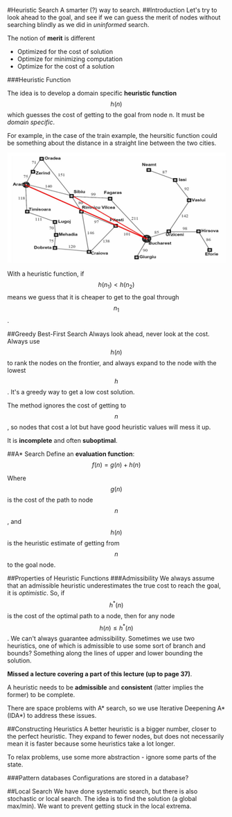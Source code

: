 #Heuristic Search
A smarter (?) way to search.
##Introduction
Let's try to look ahead to the goal, and see if we can guess the merit of nodes without searching blindly as we did in *uninformed* search.

The notion of **merit** is different
* Optimized for the cost of solution
* Optimize for minimizing computation
* Optimize for the cost of a solution

###Heuristic Function

The idea is to develop a domain specific **heuristic function** $$h(n)$$ which guesses the cost of getting to the goal from node n. It must be *domain specific*.

For example, in the case of the train example, the heursitic function could be something about the distance in a straight line between the two cities.

![2-crow_heuristic](/assets/2-crow_heuristic.JPG)

With a heuristic function, if $$h(n_1)<h(n_2)$$ means we guess that it is cheaper to get to the goal through $$n_1$$.

##Greedy Best-First Search
Always look ahead, never look at the cost. Always use $$h(n)$$ to rank the nodes on the frontier, and always expand to the node with the lowest $$h$$. It's a greedy way to get a low cost solution.

The method ignores the cost of getting to $$n$$, so nodes that cost a lot but have good heuristic values will mess it up.

It is **incomplete** and often **suboptimal**.

##A* Search
Define an **evaluation function**: $$f(n) = g(n) + h(n)$$

Where $$g(n)$$ is the cost of the path to node $$n$$, and $$h(n)$$ is the heuristic estimate of getting from $$n$$ to the goal node.

##Properties of Heuristic Functions
###Admissibility
We always assume that an admissible heuristic underestimates the true cost to reach the goal, it is *optimistic*. So, if $$h^{*}(n)$$ is the cost of the optimal path to a node, then for any node $$h(n)\leq h^{*}(n)$$. We can't always guarantee admissibility. Sometimes we use two heuristics, one of which is admissible to use some sort of branch and bounds? Something along the lines of upper and lower bounding the solution.

**Missed a lecture covering a part of this lecture (up to page 37)**.

A heuristic needs to be **admissible** and **consistent** (latter implies the former) to be complete.

There are space problems with A* search, so we use Iterative Deepening A* (IDA*) to address these issues.

##Constructing Heuristics
A better heuristic is a bigger number, closer to the perfect heuristic. They expand to fewer nodes, but does not necessarily mean it is faster because some heuristics take a lot longer.

To relax problems, use some more abstraction - ignore some parts of the state.

###Pattern databases
Configurations are stored in a database?

##Local Search
We have done systematic search, but there is also stochastic or local search. The idea is to find the solution (a global max/min). We want to prevent getting stuck in the local extrema.
